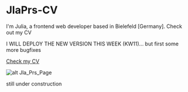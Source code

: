 # JlaPrs-CV
I'm Julia, a frontend web developer based in Bielefeld [Germany]. Check out my CV

I WILL DEPLOY THE NEW VERSION THIS WEEK (KW11)... but first some more bugfixes

[Check my CV](http://juliaprimus.de/my-app/)


![alt Jla_Prs_Page][img]

[img]: https://github.com/JlaPrs/JlaPrs-CV/blob/master/my-app/src/images/Jla_Prs_Page.jpg "How my Homepage looks like"


still under construction